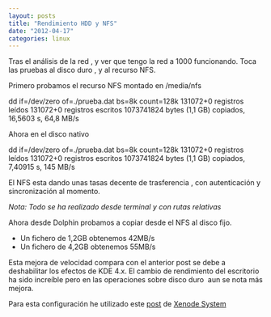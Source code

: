 ```yaml
---
layout: posts
title: "Rendimiento HDD y NFS"
date: "2012-04-17"
categories: linux
---
```


Tras el análisis de la red , y ver que tengo la red a 1000 funcionando. Toca las pruebas al disco duro , y al recurso NFS.

Primero probamos el recurso NFS montado en /media/nfs

dd if=/dev/zero of=./prueba.dat bs=8k count=128k
131072+0 registros leídos
131072+0 registros escritos
1073741824 bytes (1,1 GB) copiados, 16,5603 s, 64,8 MB/s

Ahora en el disco nativo

dd if=/dev/zero of=./prueba.dat bs=8k count=128k
131072+0 registros leídos
131072+0 registros escritos
1073741824 bytes (1,1 GB) copiados, 7,40915 s, 145 MB/s

El NFS esta dando unas tasas decente de trasferencia , con autenticación y sincronización al momento.

_Nota: Todo se ha realizado desde terminal y con rutas relativas_

Ahora desde Dolphin probamos a copiar desde el NFS al disco fijo.

- Un fichero de 1,2GB obtenemos 42MB/s
- Un fichero de 4,2GB obtenemos 55MB/s

Esta mejora de velocidad compara con el anterior post se debe a deshabilitar los efectos de KDE 4.x. El cambio de rendimiento del escritorio ha sido increíble pero en las operaciones sobre disco duro  aun se nota más mejora.

Para esta configuración he utilizado este [post](https://xenodesystems.blogspot.com.es/2011/02/como-mejorar-el-rendimiento-de-kde-4xx.html "Cómo Mejorar el Rendimiento de KDE 4.x.x ") de [Xenode System](https://xenodesystems.blogspot.com.es/ "Xenode Systems")
